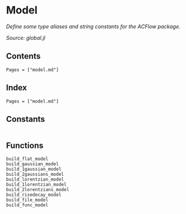 # Model

*Define some type aliases and string constants for the ACFlow package.*

*Source: global.jl*

## Contents

```@contents
Pages = ["model.md"]
```

## Index

```@index
Pages = ["model.md"]
```

## Constants

```@docs

```

## Functions

```@docs
build_flat_model
build_gaussian_model
build_1gaussian_model
build_2gaussians_model
build_lorentzian_model
build_1lorentzian_model
build_2lorentzians_model
build_risedecay_model
build_file_model
build_func_model
```

